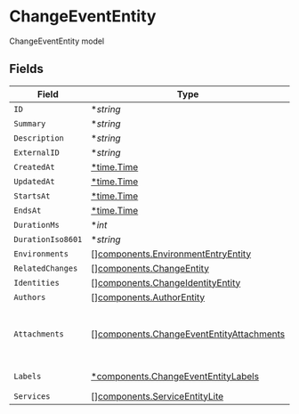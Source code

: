 # ChangeEventEntity

ChangeEventEntity model


## Fields

| Field                                                                                                                      | Type                                                                                                                       | Required                                                                                                                   | Description                                                                                                                |
| -------------------------------------------------------------------------------------------------------------------------- | -------------------------------------------------------------------------------------------------------------------------- | -------------------------------------------------------------------------------------------------------------------------- | -------------------------------------------------------------------------------------------------------------------------- |
| `ID`                                                                                                                       | **string*                                                                                                                  | :heavy_minus_sign:                                                                                                         | N/A                                                                                                                        |
| `Summary`                                                                                                                  | **string*                                                                                                                  | :heavy_minus_sign:                                                                                                         | N/A                                                                                                                        |
| `Description`                                                                                                              | **string*                                                                                                                  | :heavy_minus_sign:                                                                                                         | N/A                                                                                                                        |
| `ExternalID`                                                                                                               | **string*                                                                                                                  | :heavy_minus_sign:                                                                                                         | N/A                                                                                                                        |
| `CreatedAt`                                                                                                                | [*time.Time](https://pkg.go.dev/time#Time)                                                                                 | :heavy_minus_sign:                                                                                                         | N/A                                                                                                                        |
| `UpdatedAt`                                                                                                                | [*time.Time](https://pkg.go.dev/time#Time)                                                                                 | :heavy_minus_sign:                                                                                                         | N/A                                                                                                                        |
| `StartsAt`                                                                                                                 | [*time.Time](https://pkg.go.dev/time#Time)                                                                                 | :heavy_minus_sign:                                                                                                         | N/A                                                                                                                        |
| `EndsAt`                                                                                                                   | [*time.Time](https://pkg.go.dev/time#Time)                                                                                 | :heavy_minus_sign:                                                                                                         | N/A                                                                                                                        |
| `DurationMs`                                                                                                               | **int*                                                                                                                     | :heavy_minus_sign:                                                                                                         | N/A                                                                                                                        |
| `DurationIso8601`                                                                                                          | **string*                                                                                                                  | :heavy_minus_sign:                                                                                                         | N/A                                                                                                                        |
| `Environments`                                                                                                             | [][components.EnvironmentEntryEntity](../../models/components/environmententryentity.md)                                   | :heavy_minus_sign:                                                                                                         | N/A                                                                                                                        |
| `RelatedChanges`                                                                                                           | [][components.ChangeEntity](../../models/components/changeentity.md)                                                       | :heavy_minus_sign:                                                                                                         | N/A                                                                                                                        |
| `Identities`                                                                                                               | [][components.ChangeIdentityEntity](../../models/components/changeidentityentity.md)                                       | :heavy_minus_sign:                                                                                                         | N/A                                                                                                                        |
| `Authors`                                                                                                                  | [][components.AuthorEntity](../../models/components/authorentity.md)                                                       | :heavy_minus_sign:                                                                                                         | N/A                                                                                                                        |
| `Attachments`                                                                                                              | [][components.ChangeEventEntityAttachments](../../models/components/changeevententityattachments.md)                       | :heavy_minus_sign:                                                                                                         | A list of objects attached to this item. Can be one of: LinkEntity, CustomerSupportIssueEntity, or GenericAttachmentEntity |
| `Labels`                                                                                                                   | [*components.ChangeEventEntityLabels](../../models/components/changeevententitylabels.md)                                  | :heavy_minus_sign:                                                                                                         | An object of label key and values                                                                                          |
| `Services`                                                                                                                 | [][components.ServiceEntityLite](../../models/components/serviceentitylite.md)                                             | :heavy_minus_sign:                                                                                                         | N/A                                                                                                                        |
